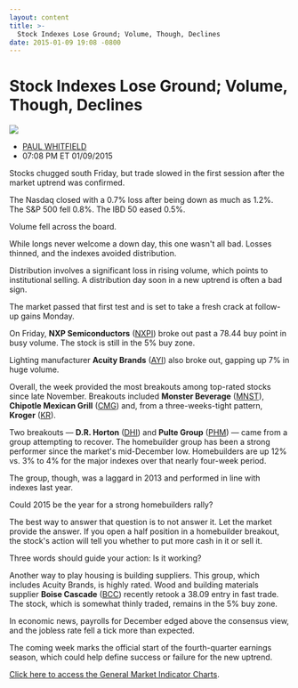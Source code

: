 ```yaml
---
layout: content
title: >-
  Stock Indexes Lose Ground; Volume, Though, Declines
date: 2015-01-09 19:08 -0800
---
```



Stock Indexes Lose Ground; Volume, Though, Declines
====================================================


![](https://www.investors.com/wp-content/uploads/ibd-migrated-images/MPv_150112_635564145981745829.png)

* [PAUL WHITFIELD](https://www.investors.com/author/whitfieldp/ "Posts by PAUL WHITFIELD")
* 07:08 PM ET 01/09/2015





Stocks chugged south Friday, but trade slowed in the first session after the market uptrend was confirmed.


The Nasdaq closed with a 0.7% loss after being down as much as 1.2%. The S&P 500 fell 0.8%. The IBD 50 eased 0.5%.


Volume fell across the board.


While longs never welcome a down day, this one wasn't all bad. Losses thinned, and the indexes avoided distribution.


Distribution involves a significant loss in rising volume, which points to institutional selling. A distribution day soon in a new uptrend is often a bad sign.


The market passed that first test and is set to take a fresh crack at follow-up gains Monday.


On Friday, **NXP Semiconductors** ([NXPI](https://research.investors.com/quote.aspx?symbol=NXPI)) broke out past a 78.44 buy point in busy volume. The stock is still in the 5% buy zone.


Lighting manufacturer **Acuity Brands** ([AYI](https://research.investors.com/quote.aspx?symbol=AYI)) also broke out, gapping up 7% in huge volume.


Overall, the week provided the most breakouts among top-rated stocks since late November. Breakouts included **Monster Beverage** ([MNST](https://research.investors.com/quote.aspx?symbol=MNST)), **Chipotle Mexican Grill** ([CMG](https://research.investors.com/quote.aspx?symbol=CMG)) and, from a three-weeks-tight pattern, **Kroger** ([KR](https://research.investors.com/quote.aspx?symbol=KR)).


Two breakouts — **D.R. Horton** ([DHI](https://research.investors.com/quote.aspx?symbol=DHI)) and **Pulte Group** ([PHM](https://research.investors.com/quote.aspx?symbol=PHM)) — came from a group attempting to recover. The homebuilder group has been a strong performer since the market's mid-December low. Homebuilders are up 12% vs. 3% to 4% for the major indexes over that nearly four-week period.


The group, though, was a laggard in 2013 and performed in line with indexes last year.


Could 2015 be the year for a strong homebuilders rally?


The best way to answer that question is to not answer it. Let the market provide the answer. If you open a half position in a homebuilder breakout, the stock's action will tell you whether to put more cash in it or sell it.


Three words should guide your action: Is it working?


Another way to play housing is building suppliers. This group, which includes Acuity Brands, is highly rated. Wood and building materials supplier **Boise Cascade** ([BCC](https://research.investors.com/quote.aspx?symbol=BCC)) recently retook a 38.09 entry in fast trade. The stock, which is somewhat thinly traded, remains in the 5% buy zone.


In economic news, payrolls for December edged above the consensus view, and the jobless rate fell a tick more than expected.


The coming week marks the official start of the fourth-quarter earnings season, which could help define success or failure for the new uptrend.


[Click here to access the General Market Indicator Charts](https://www.investors.com/pdf/GMI_011215.pdf).




